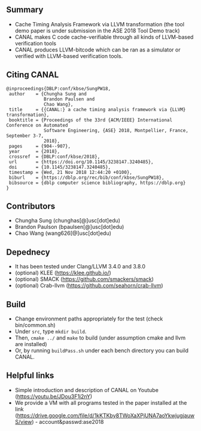 ## Summary
 - Cache Timing Analysis Framework via LLVM transformation (the tool demo paper is under submission in the ASE 2018 Tool Demo track)
 - CANAL makes C code cache-verifiable through all kinds of LLVM-based verification tools
 - CANAL produces LLVM-bitcode which can be ran as a simulator or verified with LLVM-based verification tools.
 
 ## Citing CANAL
 ```
 @inproceedings{DBLP:conf/kbse/SungPW18,
  author    = {Chungha Sung and
               Brandon Paulsen and
               Chao Wang},
  title     = {{CANAL:} a cache timing analysis framework via {LLVM} transformation},
  booktitle = {Proceedings of the 33rd {ACM/IEEE} International Conference on Automated
               Software Engineering, {ASE} 2018, Montpellier, France, September 3-7,
               2018},
  pages     = {904--907},
  year      = {2018},
  crossref  = {DBLP:conf/kbse/2018},
  url       = {https://doi.org/10.1145/3238147.3240485},
  doi       = {10.1145/3238147.3240485},
  timestamp = {Wed, 21 Nov 2018 12:44:20 +0100},
  biburl    = {https://dblp.org/rec/bib/conf/kbse/SungPW18},
  bibsource = {dblp computer science bibliography, https://dblp.org}
}
```


## Contributors
 - Chungha Sung (chunghas[@]usc[dot]edu)
 - Brandon Paulson (bpaulsen[@]usc[dot]edu)
 - Chao Wang (wang626[@]usc[dot]edu)


## Depednecy
 - It has been tested under Clang/LLVM 3.4.0 and 3.8.0
 - (optional) KLEE (https://klee.github.io/)
 - (optional) SMACK (https://github.com/smackers/smack)
 - (optional) Crab-llvm (https://github.com/seahorn/crab-llvm)

## Build
 - Change environment paths appropriately for the test (check bin/common.sh)
 - Under ``src``, type ``mkdir build``.
 - Then, ``cmake ../`` and ``make`` to build (under assumption cmake and llvm are installed)
 - Or, by running ``buildPass.sh`` under each bench directory you can build CANAL.

## Helpful links
 - Simple introduction and description of CANAL on Youtube (https://youtu.be/JDou3F1j2nY)
 - We provide a VM with all programs tested in the paper installed at the link (https://drive.google.com/file/d/1kKTKby8TWoXaXPjUNA7aoYkwjugjauwS/view) - account&passwd:ase2018
